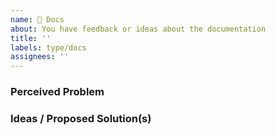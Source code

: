 ```yaml
---
name: 📗 Docs
about: You have feedback or ideas about the documentation
title: ''
labels: type/docs
assignees: ''
---
```


### Perceived Problem

### Ideas / Proposed Solution(s)
